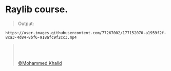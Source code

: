 # Raylib course.

> Output:
>
> <p align="center">
    https://user-images.githubusercontent.com/77267002/177152070-a1959f2f-8ca3-4d84-8bf6-918afc9f2cc3.mp4
> </p>
> 
> <br>
> <br>
> <br>
> <a href="https://github.com/glULTRA" class="btn btn-primary"> &copy;Mohammed Khalid </a>
